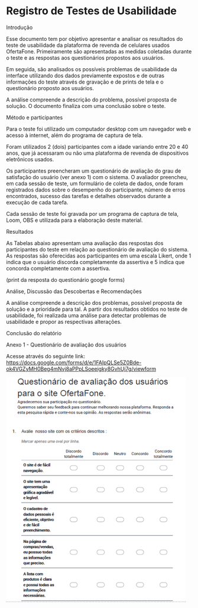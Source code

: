 # Registro de Testes de Usabilidade

Introdução 

Esse documento tem por objetivo apresentar e analisar os resultados do teste de usabilidade da plataforma de revenda de celulares usados OfertaFone. Primeiramente são apresentadas as medidas coletadas durante o teste e as respostas aos questionários propostos aos usuários.  

Em seguida, são analisados os possíveis problemas de usabilidade da interface utilizando dos dados previamente expostos e de outras informações do teste através de gravação e de prints de tela e o questionário proposto aos usuários. 

A análise compreende a descrição do problema, possível proposta de solução. O documento finaliza com uma conclusão sobre o teste. 

Método e participantes 

Para o teste foi utilizado um computador desktop com um navegador web e acesso à internet, além do programa de captura de tela.  

Foram utilizados 2 (dois) participantes com a idade variando entre 20 e 40 anos, que já acessaram ou não uma plataforma de revenda de dispositivos eletrônicos usados. 

Os participantes preencheram um questionário de avaliação do grau de satisfação do usuário (ver anexo 1) com o sistema. O avaliador preencheu, em cada sessão de teste, um formulário de coleta de dados, onde foram registrados dados sobre o desempenho do participante, número de erros encontrados, sucesso das tarefas e detalhes observados durante a execução de cada tarefa. 

Cada sessão de teste foi gravada por um programa de captura de tela, Loom, OBS e utilizada para a elaboração deste material. 

Resultados 

As Tabelas abaixo apresentam uma avaliação das respostas dos participantes do teste em relação ao questionário de avaliação do sistema. As respostas são oferecidas aos participantes em uma escala Likert, onde 1 indica que o usuário discorda completamente da assertiva e 5 indica que concorda completamente com a assertiva. 

(print da resposta do questionário google forms) 

 

Análise, Discussão das Descobertas e Recomendações 

A análise compreende a descrição dos problemas, possível proposta de solução e a prioridade para tal. A partir dos resultados obtidos no teste de usabilidade, foi realizada uma análise para detectar problemas de usabilidade e propor as respectivas alterações. 


Conclusão do relatório 

 Anexo 1 - Questionário de avaliação dos usuários 
 
 Acesse através do seguinte link:
 https://docs.google.com/forms/d/e/1FAIpQLSe5Z0Bde-ok4VGZyMH0Beg4mNvj8aPPpLSoeeigky8GvhUj7g/viewform
 
 ![alt text](/docs/img/questionario.png)
 
 
